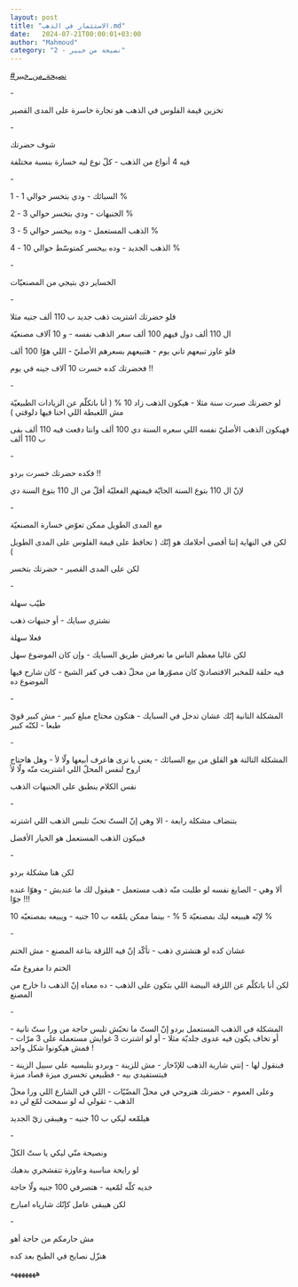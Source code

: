 ```yaml
---
layout: post
title: "الاستثمار في الذهب.md"
date:   2024-07-21T00:00:01+03:00
author: "Mahmoud"
category: "2 - نصيحة من خبير"
---
```

[<u>\#نصيحة_من_خبير</u>](https://www.facebook.com/hashtag/%D9%86%D8%B5%D9%8A%D8%AD%D8%A9_%D9%85%D9%86_%D8%AE%D8%A8%D9%8A%D8%B1?__eep__=6&__cft__%5b0%5d=AZWRuMjDcFatoDK_cb9UJUPOHIluFZr8_6A_VYZB30NNnmaITAUx3bFWa9kdO95EQ520ePU-rjmhIwR3IIUB-FLXPDAidlyBJxGvUaPRbnsfjtyRjrO4h_0MQTsdTNvz1S7F_q3AVXReIrCX5dJFuG3A0BzyknQKwm1e82W4qiwGsQ&__tn__=*NK-R)

\-

تخزين قيمة الفلوس في الذهب هو تجارة خاسرة على المدى
القصير

\-

شوف حضرتك

فيه 4 أنواع من الذهب - كلّ نوع ليه
خسارة بنسبة مختلفة

\-

1 - السبائك - ودي بتخسر حوالي 1 %

2 - الجنيهات - ودي بتخسر حوالي 3 %

3 - الذهب المستعمل - وده بيخسر حوالي 5 %

4 - الذهب الجديد - وده بيخسر كمتوسّط حوالي 10 %

\-

الخساير دي بتيجي من المصنعيّات

\-

فلو حضرتك اشتريت ذهب جديد ب 110 ألف جنيه مثلا

ال 110 ألف دول فيهم 100 ألف سعر الذهب نفسه - و 10 آلاف
مصنعيّة

فلو عاوز تبيعهم تاني يوم - هتبيعهم بسعرهم الأصليّ - اللي
هوّا 100 ألف

فحضرتك كده خسرت 10 آلاف جينه في يوم !!

\-

لو حضرتك صبرت سنة مثلا - هيكون الذهب زاد 10 % ( أنا
باتكلّم عن الزيادات الطبيعيّة مش اللغبطة اللي احنا فيها دلوقتي )

فهيكون الذهب الأصليّ نفسه اللي سعره السنة دي 100 ألف
وانتا دفعت فيه 110 ألف بقى ب 110 ألف

\-

فكده حضرتك خسرت بردو !!

لإنّ ال 110 بتوع السنة الجايّة قيمتهم الفعليّة أقلّ من ال
110 بتوع السنة دي

\-

مع المدى الطويل ممكن تعوّض خسارة المصنعيّة

لكن في النهاية إنتا أقصى أحلامك هو إنّك ( تحافظ على قيمة
الفلوس على المدى الطويل )

لكن على المدى القصير - حضرتك بتخسر

\-

طيّب سهلة

نشتري سبايك - أو جنيهات ذهب

فعلا سهلة

لكن غالبا معظم الناس ما تعرفش طريق السبايك - وإن كان
الموضوع سهل

فيه حلقة للمخبر الاقتصاديّ كان مصوّرها من محلّ ذهب في كفر
الشيخ - كان شارح فيها الموضوع ده

\-

المشكلة التانية إنّك عشان تدخل في السبايك - هتكون محتاج
مبلغ كبير - مش كبير قويّ طبعا - لكنّه كبير

\-

المشكلة التالتة هو القلق من بيع السبائك - يعني يا ترى
هاعرف أبيعها ولّا لأ - وهل هاحتاج اروح لنفس المحلّ اللي اشتريت منّه ولّا
لأ

نفس الكلام ينطبق على الجنيهات الذهب

\-

بتنضاف مشكلة رابعة - الا وهي إنّ الستّ تحبّ تلبس الذهب اللي
اشترته

فبيكون الذهب المستعمل هو الخيار الأفضل

\-

لكن هنا مشكلة بردو

ألا وهي - الصايغ نفسه لو طلبت منّه ذهب مستعمل - هيقول لك
ما عنديش - وهوّا عنده جوّا !!!

لإنّه هيبيعه ليك بمصنعيّة 5 % - بينما ممكن يلمّعه ب 10
جنيه - ويبيعه بمصنعيّه 10 %

\-

عشان كده لو هتشتري ذهب - تأكّد إنّ فيه اللزقة بتاعة
المصنع - مش الختم

الختم دا مفروغ منّه

لكن أنا باتكلّم عن اللزقة البيضة اللي بتكون على الذهب -
ده معناه إنّ الذهب دا خارج من المصنع

\-

المشكلة في الذهب المستعمل بردو إنّ الستّ ما تحبّش تلبس حاجة
من ورا ستّ تانية - أو تخاف يكون فيه عدوى جلديّة مثلا - أو لو اشترت 3 غوايش
مستعملة على 3 مرّات - فمش هيكونوا شكل واحد !

فبنقول لها - إنتي شارية الذهب للإدّخار - مش للزينة -
وبردو بتلبسيه على سبيل الزينة - فبتستفيدي بيه - فطبيعي تخسري ميزة قصاد
ميزة

وعلى العموم - حضرتك هتروحي في محلّ الفضّيّات - اللي في
الشارع اللي ورا محلّ الذهب - تقولي له لو سمحت لمّع لي ده

هيلمّعه ليكي ب 10 جنيه - وهيبقى زيّ الجديد

\-

ونصيحة منّي ليكي يا ستّ الكلّ

لو رايحة مناسبة وعاوزة تتفشخري بدهبك

خديه كلّه لمّعيه - هتصرفي 100 جنيه ولّا حاجة

لكن هيبقى عامل كإنّك شارياه امبارح

\-

مش حارمكم من حاجة أهو

هنزّل نصايح في الطبخ بعد كده

هههههههه
